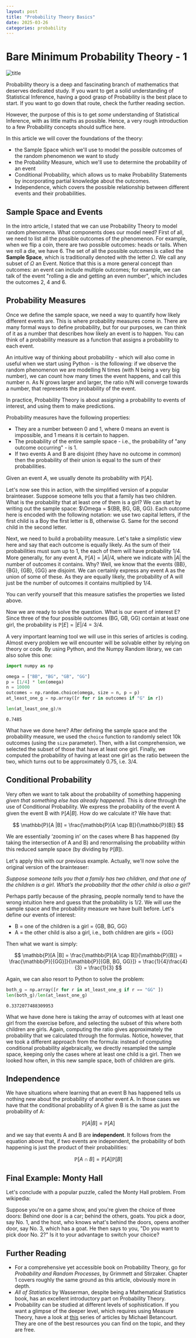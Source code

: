 ```yaml
---
layout: post
title: "Probability Theory Basics"
date: 2025-03-26
categories: probability
---
```


# Bare Minimum Probability Theory - 1

![title](img/probability.webp)

Probability theory is a deep and fascinating branch of mathematics that deserves dedicated study. If you want to get a solid understanding of Statistical Inference, having a good grasp of Probability is the best place to start. If you want to go down that route, check the further reading section.

However, the purpose of this is to get *some* understanding of Statistical Inference, with as little maths as possible. Hence, a very rough introduction to a few Probability concepts should suffice here. 

In this article we will cover the foundations of the theory: 
* the Sample Space which we'll use to model the possible outcomes of the random phenomenon we want to study
* the Probability Measure, which we'll use to determine the probability of an event
* Conditional Probability, which allows us to make Probability Statements by incorporating partial knowledge about the outcomes.
* Independence, which covers the possible relationship between different events and their probabilities.

## Sample Space and Events

In the intro article, I stated that we can use Probability Theory to model random phenomena. What components does our model need? First of all, we need to list all the possible outcomes of the phenomenon. For example, when we flip a coin, there are two possible outcomes: heads or tails. When we roll a die, we have 6. The set of all the possible outcomes is called the **Sample Space**, which is traditionally denoted with the letter $\Omega$. We call any subset of $\Omega$ an Event. Notice that this is a more general concept than outcomes: an event can include multiple outcomes; for example, we can talk of the event "rolling a die and getting an even number", which includes the outcomes 2, 4 and 6. 

## Probability Measures

Once we define the sample space, we need a way to quantify how likely different events are. This is where probability measures come in. There are many formal ways to define probability, but for our purposes, we can think of it as a number that describes how likely an event is to happen. You can think of a probability measure as a function that assigns a probability to each event.

An intuitive way of thinking about probability - which will also come in useful when we start using Python - is the following: if we observe the random phenomenon we are modelling N times (with N being a very big number), we can count how many times the event happens, and call this number n. As N grows larger and larger, the ratio n/N will converge towards a number, that represents the probability of the event.

In practice, Probability Theory is about assigning a probability to events of interest, and using them to make predictions. 

Probability measures have the following properties:

* They are a number between 0 and 1, where 0 means an event is impossible, and 1 means it is certain to happen.
* The probability of the entire sample space - i.e., the probability of "any outcome occurring" - is 1. 
* If two events A and B are disjoint (they have no outcome in common) then the probability of their union is equal to the sum of their probabilities.

Given an event $A$, we usually denote its probability with $\mathbb{P}[A]$.

Let's now see this in action, with the simplified version of a popular brainteaser. Suppose someone tells you that a family has two children.  What is the probability that at least one of them is a girl? We can start by writing out the sample space: $\Omega = ${BB, BG, GB, GG}. Each outcome here is encoded with the following notation: we use two capital letters, if the first child is a Boy the first letter is B, otherwise G. Same for the second child in the second letter. 

Next, we need to build a probability measure. Let's take a simplistic view here and say that each outcome is equally likely. As the sum of their probabilities must sum up to 1, the each of them will have probability $1/4$. More generally, for any event A, $\mathbb{P}[A] = |A|/4$, where we indicate with $|A|$ the number of outcomes it contains. Why? Well, we know that the events {BB}, {BG}, {GB}, {GG} are disjoint. We can certainly express any event A as the union of some of these. As they are equally likely, the probability of A will just be the number of outcomes it contains multiplied by $1/4$.

You can verify yourself that this measure satisfies the properties we listed above.

Now we are ready to solve the question. What is our event of interest E? Since three of the four possible outcomes (BG, GB, GG) contain at least one girl, the probability is $\mathbb{P}[E] = |E|/4 = 3/4$.

A very important learning tool we will use in this series of articles is coding. Almost every problem we will encounter will be solvable either by relying on theory or code. By using Python, and the Numpy Random library, we can also solve this one: 


```python
import numpy as np

omega = ["BB", "BG", "GB", "GG"]
p = [1/4] * len(omega)
n = 10000
outcomes = np.random.choice(omega, size = n, p = p)
at_least_one_g = np.array([r for r in outcomes if "G" in r])

len(at_least_one_g)/n
```




    0.7485



What have we done here? After defining the sample space and the probability measure, we used the `choice` function to randomly select 10k outcomes (using the `size` parameter). Then, with a list comprehension, we selected the subset of those that have at least one girl. Finally, we computed the probability of having at least one girl as the ratio between the two, which turns out to be approximately 0.75, i.e. 3/4. 

## Conditional Probability

Very often we want to talk about the probability of something happening *given that something else has already happened*. This is done through the use of Conditional Probability. We express the probability of the event A given the event B with $\mathbb{P}[A | B]$. How do we calculate it? We have that:

$$
\mathbb{P}[A |B] = \frac{\mathbb{P}[A \cap B]}{\mathbb{P}[B]}
$$

We are essentially ‘zooming in’ on the cases where B has happened (by taking the intersection of A and B) and renormalising the probability within this reduced sample space (by dividing by $\mathbb{P}[B]$).

Let's apply this with our previous example. Actually, we'll now solve the original version of the brainteaser:

*Suppose someone tells you that a family has two children, and that one of the children is a girl. What’s the probability that the other child is also a girl?*

Perhaps partly because of the phrasing, people normally tend to have the wrong intuition here and guess that the probability is $1/2$. We will use the sample space and the probability measure we have built before. Let's define our events of interest:

* B = one of the children is a girl = {GB, BG, GG}
* A = the other child is also a girl, i.e., both children are girls = {GG}

Then what we want is simply:

$$
\mathbb{P}[A |B] = \frac{\mathbb{P}[A \cap B]}{\mathbb{P}[B]} = \frac{\mathbb{P}[{GG}]}{\mathbb{P}[{GB, BG, GG}]} = \frac{1}{4}\frac{4}{3} = \frac{1}{3}
$$

Again, we can also resort to Python to solve the problem:


```python
both_g = np.array([r for r in at_least_one_g if r == "GG" ])
len(both_g)/len(at_least_one_g)
```




    0.3372077488309953



What we have done here is taking the array of outcomes with at least one girl from the exercise before, and selecting the subset of this where both children are girls. Again, computing the ratio gives approximately the probability that we calculated through the formulas. Notice, however, that we took a different approach from the formula: instead of computing conditional probability algebraically, we directly resampled the sample space, keeping only the cases where at least one child is a girl. Then we looked how often, in this new sample space, both of children are girls.

## Independence

We have situations where learning that an event B has happened tells us nothing new about the probability of another event A. In those cases we have that the conditional probability of A given B is the same as just the probability of A:

$$
\mathbb{P}[A | B] = \mathbb{P}[A]
$$

and we say that events A and B are **independent**. It follows from the equation above that, if two events are independent, the probability of both happening is just the product of their probabilities:

$$
\mathbb{P}[A \cap B] = \mathbb{P}[A]\mathbb{P}[B]
$$

## Final Example: Monty Hall

Let's conclude with a popular puzzle, called the Monty Hall problem. From wikipedia:

Suppose you're on a game show, and you're given the choice of three doors: Behind one door is a car; behind the others, goats. You pick a door, say No. 1, and the host, who knows what's behind the doors, opens another door, say No. 3, which has a goat. He then says to you, "Do you want to pick door No. 2?" Is it to your advantage to switch your choice?

## Further Reading

* For a comprehensive yet accessible book on Probability Theory, go for *Probability and Random Processes*, by Grimmett and Stirzaker. Chapter 1 covers roughly the same ground as this article, obviously more in depth.
* *All of Statistics* by Wasserman, despite being a Mathematical Statistics book, has an excellent introductory part on Probability Theory.
* Probability can be studied at different levels of sophistication. If you want a glimpse of the deeper level, which requires using Measure Theory, have a look at [this](https://betanalpha.github.io/assets/case_studies/probability_theory.html) series of articles by Michael Betancourt. They are one of the best resources you can find on the topic, and they are free. 
